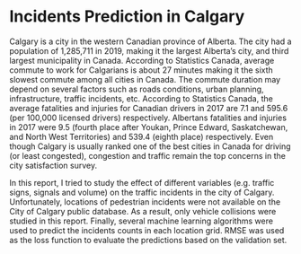# Incidents Prediction in Calgary 

Calgary is a city in the western Canadian province of Alberta. The city had a population of 1,285,711 in 2019, making it the largest Alberta’s city, and third largest municipality in Canada. According to Statistics Canada, average commute to work for Calgarians is about 27 minutes making it the sixth slowest commute among all cities in Canada. The commute duration may depend on several factors such as roads conditions, urban planning, infrastructure, traffic incidents, etc. According to Statistics Canada, the average fatalities and injuries for Canadian drivers in 2017 are 7.1 and 595.6 (per 100,000 licensed drivers) respectively. Albertans fatalities and injuries in 2017 were 9.5 (fourth place after Youkan, Prince Edward, Saskatchewan, and North West Territories) and 539.4 (eighth place) respectively. Even though Calgary is usually ranked one of the best cities in Canada for driving (or least congested), congestion and traffic remain the top concerns in the city satisfaction survey.

In this report, I tried to study the effect of different variables (e.g. traffic signs, signals and volume) on the traffic incidents in the city of Calgary. Unfortunately, locations of pedestrian incidents were not available on the City of Calgary public database. As a result, only vehicle collisions were studied in this report. Finally, several machine learning algorithms were used to predict the incidents counts in each location grid. RMSE was used as the loss function to evaluate the predictions based on the validation set. 
